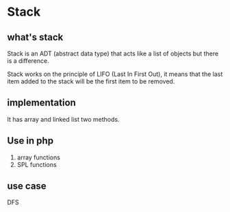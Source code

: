 # Stack

## what's stack

Stack is an ADT (abstract data type) that acts like a list of objects but there is a difference.

Stack works on the principle of LIFO (Last In First Out), it means that the last item added to the stack will be the first item to be removed.

## implementation

It has array and linked list two methods.

## Use in php

1. array functions 
2. SPL functions

## use case

DFS
